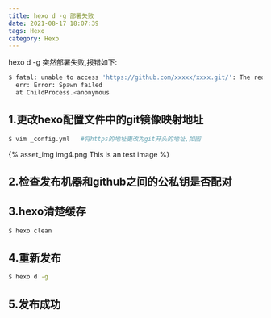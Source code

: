 ```yaml
---
title: hexo d -g 部署失败
date: 2021-08-17 18:07:39
tags: Hexo
category: Hexo
---
```


hexo d -g 突然部署失败,报错如下:
```bash
$ fatal: unable to access 'https://github.com/xxxxx/xxxx.git/': The requested URL returned error: 403
  err: Error: Spawn failed       
  at ChildProcess.<anonymous
```

## 1.更改hexo配置文件中的git镜像映射地址
```bash
$ vim _config.yml   #将https的地址更改为git开头的地址,如图
```
{% asset_img img4.png This is an test image %}


## 2.检查发布机器和github之间的公私钥是否配对

## 3.hexo清楚缓存
```bash
$ hexo clean
```

## 4.重新发布
```bash
$ hexo d -g
```

## 5.发布成功